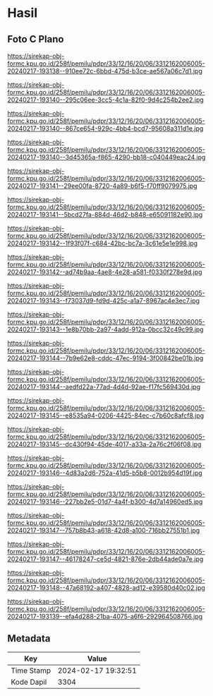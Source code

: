 # Hasil

## Foto C Plano

https://sirekap-obj-formc.kpu.go.id/258f/pemilu/pdpr/33/12/16/20/06/3312162006005-20240217-193138--910ee72c-6bbd-475d-b3ce-ae567a06c7d1.jpg

https://sirekap-obj-formc.kpu.go.id/258f/pemilu/pdpr/33/12/16/20/06/3312162006005-20240217-193140--295c06ee-3cc5-4c1a-82f0-9d4c254b2ee2.jpg

https://sirekap-obj-formc.kpu.go.id/258f/pemilu/pdpr/33/12/16/20/06/3312162006005-20240217-193140--867ce654-929c-4bb4-bcd7-95608a311d1e.jpg

https://sirekap-obj-formc.kpu.go.id/258f/pemilu/pdpr/33/12/16/20/06/3312162006005-20240217-193140--3d45365a-f865-4290-bb18-c040449eac24.jpg

https://sirekap-obj-formc.kpu.go.id/258f/pemilu/pdpr/33/12/16/20/06/3312162006005-20240217-193141--29ee00fa-8720-4a89-b6f5-f70ff9079975.jpg

https://sirekap-obj-formc.kpu.go.id/258f/pemilu/pdpr/33/12/16/20/06/3312162006005-20240217-193141--5bcd27fa-884d-46d2-b848-e65091182e90.jpg

https://sirekap-obj-formc.kpu.go.id/258f/pemilu/pdpr/33/12/16/20/06/3312162006005-20240217-193142--1f93f07f-c684-42bc-bc7a-3c61e5e1e998.jpg

https://sirekap-obj-formc.kpu.go.id/258f/pemilu/pdpr/33/12/16/20/06/3312162006005-20240217-193142--ad74b9aa-4ae8-4e28-a581-f0330f278e9d.jpg

https://sirekap-obj-formc.kpu.go.id/258f/pemilu/pdpr/33/12/16/20/06/3312162006005-20240217-193143--f73037d9-fd9d-425c-a1a7-8967ac4e3ec7.jpg

https://sirekap-obj-formc.kpu.go.id/258f/pemilu/pdpr/33/12/16/20/06/3312162006005-20240217-193143--1e8b70bb-2a97-4add-912a-0bcc32c49c99.jpg

https://sirekap-obj-formc.kpu.go.id/258f/pemilu/pdpr/33/12/16/20/06/3312162006005-20240217-193144--7b9e62e8-cddc-47ec-9194-3f00842be01b.jpg

https://sirekap-obj-formc.kpu.go.id/258f/pemilu/pdpr/33/12/16/20/06/3312162006005-20240217-193144--aedfd22a-77ad-4d4d-92ae-f17fc569430d.jpg

https://sirekap-obj-formc.kpu.go.id/258f/pemilu/pdpr/33/12/16/20/06/3312162006005-20240217-193145--e8535a94-0206-4425-84ec-c7b60c8afcf8.jpg

https://sirekap-obj-formc.kpu.go.id/258f/pemilu/pdpr/33/12/16/20/06/3312162006005-20240217-193145--dc430f94-45de-4017-a33a-2a76c2f06f08.jpg

https://sirekap-obj-formc.kpu.go.id/258f/pemilu/pdpr/33/12/16/20/06/3312162006005-20240217-193146--4d83a2d6-752a-41d5-b5b8-0012b954d19f.jpg

https://sirekap-obj-formc.kpu.go.id/258f/pemilu/pdpr/33/12/16/20/06/3312162006005-20240217-193146--227bb2e5-01d7-4a4f-b300-4d7a14960ed5.jpg

https://sirekap-obj-formc.kpu.go.id/258f/pemilu/pdpr/33/12/16/20/06/3312162006005-20240217-193147--757b8b43-a618-42d8-a100-716bb27551b1.jpg

https://sirekap-obj-formc.kpu.go.id/258f/pemilu/pdpr/33/12/16/20/06/3312162006005-20240217-193147--46178247-ce5d-4821-876e-2db44ade0a7e.jpg

https://sirekap-obj-formc.kpu.go.id/258f/pemilu/pdpr/33/12/16/20/06/3312162006005-20240217-193148--47a68192-a407-4828-ad12-e39580d40c02.jpg

https://sirekap-obj-formc.kpu.go.id/258f/pemilu/pdpr/33/12/16/20/06/3312162006005-20240217-193139--efa4d288-21ba-4075-a6f6-292964508766.jpg


## Metadata

| Key        | Value               |
| ---------- | ------------------- |
| Time Stamp | 2024-02-17 19:32:51 |
| Kode Dapil | 3304                |



